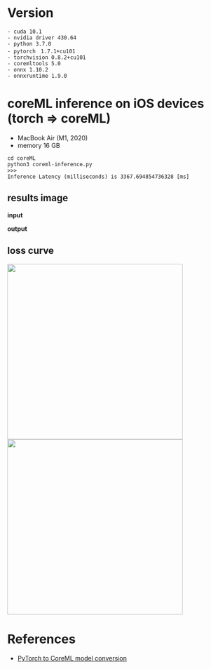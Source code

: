 # Version
```
- cuda 10.1
- nvidia driver 430.64
- python 3.7.0
- pytorch　1.7.1+cu101
- torchvision 0.8.2+cu101
- coremltools 5.0
- onnx 1.10.2
- onnxruntime 1.9.0
```


# coreML inference on iOS devices (torch => coreML)
- MacBook Air (M1, 2020)
- memory 16 GB
```
cd coreML
python3 coreml-inference.py
>>>
Inference Latency (milliseconds) is 3367.694854736328 [ms]
```


## results image

<b>input</b>

<b>output</b>

## loss curve

<img src="https://user-images.githubusercontent.com/48679574/140757902-fed30192-3c0d-48ce-8964-9ecd4bc0d305.png" width="400px"><img src="https://user-images.githubusercontent.com/48679574/140757913-a85438ae-6e11-4b45-93e2-981413b0a186.png" width="400px">



# References
- [PyTorch to CoreML model conversion](https://learnopencv.com/pytorch-to-coreml-model-conversion/)
